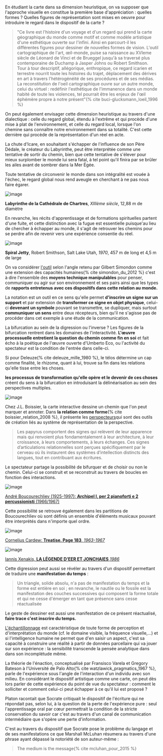 En étudiant la carte dans sa dimension heuristique, on va supposer que l'approche visuelle en constitue la première base d'appréciation : quelles formes ? Quelles figures de représentation sont mises en oeuvre pour introduire le regard dans le dispositif de la carte ?

>"Ce livre est l'histoire d'un voyage et d'un regard qui prend la carte géographique du monde comme motif et comme modèle artistique d'une esthétique ouverte sur l'infini. Ainsi en parcourt-il les différentes figures pour dessiner de nouvelles formes de vision. L'outil cartographique de l'art, œil-monde, puise sa naissance au XVIeme siècle de Léonard de Vinci et de Brueggel jusqu'à sa traversé plus contemporaine de Duchamp à Jasper Johns ou Robert Smithson. Tour à tour descriptif, allégorique, enthropique, ce regard icarien et terrestre nourrit toute les histoires du trajet, déplacement des dérives en art à travers l'hétérogénéité de ses procédures et de ses médias. La reconstitution de l'oeil cartographique ouvre sur un autre monde, celui du virtuel : redéfinir l'esthétique de l'immanence dans un monde habité de toute les violences, tel pourrait être les enjeux de l'œil éphémère propre à notre présent"{% cite buci-glucksmann_loeil_1996 %}

On peut également envisager cette dimension heuristique au travers d'une dialectique : celle du regard global, étendu à l'extrême et qui procède d'une mise à plat de l'environnement, et celle du regard local, lorsque l'on chemine sans connaître notre environnement dans sa totalité. C'est cette dernière qui procède de la représentation d'un réel en acte.

La chute d'Icare, en souhaitant s'échapper de l'influence de son Père Dédale, le créateur du Labyrinthe, peut être interprétée comme une tentative de sortir du chemin, bien que cette tentative de s'élever pour mieux surplomber le monde lui sera fatal, à tel point qu'il finira par se brûler les ailes avant de sombrer dans la Mer Égée.

Toute tentative de circonvenir le monde dans son intégralité est vouée à l'échec, le regard global nous rend aveugle en cherchant à ne pas nous faire égarer.

![image](https://bifurcation.etxetxe.fr/images/chartres.jpg)

**Labyrinthe de la Cathédrale de Chartres**, _XIIIème siècle_, 12,88 m de diamètre

En revanche, les récits d'apprentissage et de formations spirituelles partent d'une fuite, et cette distinction avec la fugue est essentielle puisque'au lieu de chercher à échapper au monde, il s'agit de retrouver les chemins pour se perdre afin de revenir vers une expérience consentie du réel.

![image](https://bifurcation.etxetxe.fr/images/jetty.jpg)

**Spiral Jetty**, Robert Smithson, Salt Lake Utah, _1970_, 457 m de long et 4,5 m de large

On va considérer [l'outil](https://bifurcation.etxetxe.fr/7-annexes/lexique/) selon l'angle retenu par Gilbert Simondon comme une extension des capacités humaines{% cite simondon_du_2012 %} c'est à dire l'ensemble des **moyens technique manipulables** pour penser, communiquer ou agir sur son environnement et ses pairs ainsi que les types de **rapports entretenus avec ces dispositifs dans cette relation au monde.**

La notation est un outil en ce sens qu'elle permet **d'inscrire un signe sur un support** et par extension de **transformer ce signe en objet physique**, celui-ci **devenant un symbole** pouvant se transmettre, se dupliquer, mais surtout **communiquer un sens** entre deux récepteurs, bien qu'il ne s'agisse pas de procéder dans cet exemple à une étude de la communication.

La bifurcation au sein de la digression ou l'inverse ? Les figures de la bifurcation rentrent dans les domaines de l'interactivité. **L'œuvre processuelle entretient la question du chemin comme fin en soi** et fait écho à la poétique de l'œuvre ouverte d'Umberto Eco, ou l'activité du spectateur est la condition de l'entrée dans celle-ci.

Si pour Deleuze{% cite deleuze_mille_1980 %}, le télos détermine un cap comme finalité, le rhizome, quant à lui, trouve sa fin dans les relations qu'elle tisse entre les choses.

**les processus de transformation qu'elle opère et le devenir de ces choses** créent du sens à la bifurcation en introduisant la délinéarisation au sein des perspectives multiples.

![image](https://bifurcation.etxetxe.fr/images/perspecteurs.jpg)

Chez J.L. Boissier, la carte interactive dessine un chemin que l'on peut marquer et annoter. Dans **la relation comme forme**{% cite boissier_relation_2008 %}, il présente les [perspecteurs](http://www.ciren.org/ciren/productions/perspecteurs/index.html)qui sont des outils de création liés au système de représentation de la perspective.

>Les papyrus comportent des signes qui relèvent de leur apparence mais qui renvoient plus fondamentalement à leur architecture, à leur croissance, à leurs comportements, à leurs échanges. Ces signes d’articulations relationnelles sont perçues spécifiquement par le cerveau où ils instaurent des systèmes d’intellection distincts des langues, tout en contribuant aux écritures.

Le spectateur partage la possibilité de bifurquer et de choisir ou non le chemin. Celui-ci se construit et se reconstruit au travers de boucles en fonction des interactions.

![image](https://bifurcation.etxetxe.fr/images/archipel.jpg)

[André Boucourechliev (1925-1997): **Archipel I, per 2 pianoforti e 2 percussionisti** (1966/1967)](https://www.youtube.com/watch?v=V1LJXr4CggE)

Cette possibilité se retrouve également dans les partitions de Boucourechliev où sont définis un ensemble d'éléments musicaux pouvant être interprétés dans n'importe quel ordre.

![image](https://bifurcation.etxetxe.fr/images/cage.jpg)

[Cornelius Cardew: **Treatise. Page 183**, _1963-1967_](https://www.youtube.com/watch?v=RwwSNCgrYrw)

![image](https://bifurcation.etxetxe.fr/images/xenakis.png)

[Iannis Xenakis, **LA LÉGENDE D’EER ET JONCHAIES**,_1986_](https://www.youtube.com/watch?v=onTQERZOEZ4)

Cette digression peut aussi se révéler au travers d'un dispositif permettant de traduire une **manifestation du temps** :

>Un triangle, solide absolu, n'a pas de manifestation du temps et la forme est entière en soi ; en revanche, le nautile ou le fossile est la manifestation des couches successives qui composent la forme totale et qui ne cesse d'émerger en tant que présence sans cesse réactualisée

Le geste de dessiner est aussi une manifestation de ce présent réactualisé, **faire trace c'est inscrire du temps.**

[L'échantillonnage](https://bifurcation.etxetxe.fr/7-annexes/lexique/) est caractéristique de toute forme de perception et d'interprétation du monde (cf. le domaine visible, la fréquence visuelle,...) et si l'intelligence humaine ne permet que d'en saisir un aspect, c'est sa capacité à construire une réalité à partir de données parcellaire qui va jouer sur son expérience : la sensibilité transcende la pensée analytique dans dans son incomplétude même.

La théorie de l'énaction, conceptualisé par Fransisco Varela et Gregory Bateson à l'Université de Palo Alto{% cite watzlawick_pragmatics_1967 %}, parle de l'expérience sous l'angle de l'interaction d'un individu avec son milieu. En considérant le dispositif artistique comme une carte, on peut dès lors parler de cette expérience du point de vue du spectateur : comment le solliciter et comment celui-ci peut échapper à ce qu'il lui est proposé ?

Platon racontait que Socrate critiquait le dispositif de l'écriture qui ne répondait pas, selon lui, à la question de la perte de l'expérience pure : seul l'apprentissage oral par cœur permettrait la condition de la stricte conservation du savoir car c'est au travers d'un canal de communication intermédiaire que s'opère une perte d'information.

C'est au travers du dispositif que Socrate pose le problème du langage et de ses manifestations ce que Marshall McLuhan résumera au travers d'une phrase ayant dépassé la notoriété de son auteur-même :

>The medium is the message{% cite mcluhan_pour_2015  %}
